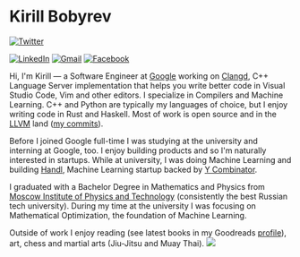 # Kirill Bobyrev

[![Twitter](https://img.shields.io/twitter/follow/kirillbobyrev?style=social)](https://twitter.com/kirillbobyrev)

[![LinkedIn](https://img.shields.io/badge/LinkedIn-kirillbobyrev-blue)](https://www.linkedin.com/in/kirillbobyrev)
[![Gmail](https://img.shields.io/badge/-kbobyrev.opensource@gmail.com-d14836?style=flat&logo=Gmail&logoColor=white&link=mailto:kbobyrev.opensource@gmail.com)](mailto:kbobyrev.opensource@gmail.com)
[![Facebook](https://img.shields.io/badge/-cybobyrev-1877f2?style=flat&logo=facebook&logoColor=white&link=https://www.facebook.com/cybobyrev)](https://www.facebook.com/cybobyrev)

Hi, I'm Kirill — a Software Engineer at [Google](https://about.google/) working
on [Clangd](https://clangd.llvm.org), C++ Language Server implementation that
helps you write better code in Visual Studio Code, Vim and other editors.  I
specialize in Compilers and Machine Learning. C++ and Python are typically my
languages of choice, but I enjoy writing code in Rust and Haskell.  Most of
work is open source and in the [LLVM](https://llvm.org/) land ([my
commits](https://github.com/llvm/llvm-project/commits?author=kirillbobyrev)).

Before I joined Google full-time I was studying at the university and interning
at Google, too. I enjoy building products and so I'm naturally interested in
startups. While at university, I was doing Machine Learning and building
[Handl](https://www.ycombinator.com/companies/13504), Machine Learning startup
backed by [Y Combinator](https://www.ycombinator.com/).

I graduated with a Bachelor Degree in Mathematics and Physics from [Moscow
Institute of Physics and
Technology](https://mipt.ru/english/about/about-mipt/) (consistently the best
Russian tech university). During my time at the university I was focusing on
Mathematical Optimization, the foundation of Machine Learning.

Outside of work I enjoy reading (see latest books in my Goodreads
[profile](https://www.goodreads.com/kirillbobyrev)), art, chess and martial
arts (Jiu-Jitsu and Muay Thai).
![](https://hit.yhype.me/github/profile?user_id=3352968)

